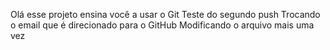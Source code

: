 Olá esse projeto ensina você a usar o Git
Teste do segundo push
Trocando o email que é direcionado para o GitHub
Modificando o arquivo mais uma vez